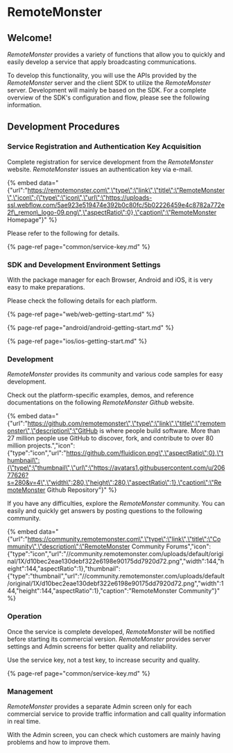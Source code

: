 RemoteMonster
=============

Welcome!
--------

*RemoteMonster* provides a variety of functions that allow you to
quickly and easily develop a service that apply broadcasting
communications.

To develop this functionality, you will use the APIs provided by the
*RemoteMonster* server and the client SDK to utilize the *RemoteMonster*
server. Development will mainly be based on the SDK. For a complete
overview of the SDK\'s configuration and flow, please see the following
information.

Development Procedures
----------------------

### Service Registration and Authentication Key Acquisition

Complete registration for service development from the *RemoteMonster*
website. *RemoteMonster* issues an authentication key via e-mail.

{% embed
data="{\"url\":\"https://remotemonster.com\",\"type\":\"link\",\"title\":\"RemoteMonster\",\"icon\":{\"type\":\"icon\",\"url\":\"https://uploads-ssl.webflow.com/5ae923e519474e392b0c80fc/5b02226459e4c8782a772e2f\_remon\_logo-09.png\",\"aspectRatio\":0},\"caption\":\"RemoteMonster
Homepage\"}" %}

Please refer to the following for details.

{% page-ref page="common/service-key.md" %}

### SDK and Development Environment Settings

With the package manager for each Browser, Android and iOS, it is very
easy to make preparations.

Please check the following details for each platform.

{% page-ref page="web/web-getting-start.md" %}

{% page-ref page="android/android-getting-start.md" %}

{% page-ref page="ios/ios-getting-start.md" %}

### Development

*RemoteMonster* provides its community and various code samples for easy
development.

Check out the platform-specific examples, demos, and reference
documentations on the following *RemoteMonster Github* website.

{% embed
data="{\"url\":\"https://github.com/remotemonster\",\"type\":\"link\",\"title\":\"remotemonster\",\"description\":\"GitHub
is where people build software. More than 27 million people use GitHub
to discover, fork, and contribute to over 80 million
projects.\",\"icon\":{\"type\":\"icon\",\"url\":\"https://github.com/fluidicon.png\",\"aspectRatio\":0},\"thumbnail\":{\"type\":\"thumbnail\",\"url\":\"https://avatars1.githubusercontent.com/u/20677626?s=280&v=4\",\"width\":280,\"height\":280,\"aspectRatio\":1},\"caption\":\"RemoteMonster
Github Repository\"}" %}

If you have any difficulties, explore the *RemoteMonster* community. You
can easily and quickly get answers by posting questions to the following
community.

{% embed
data="{\"url\":\"https://community.remotemonster.com\",\"type\":\"link\",\"title\":\"Community\",\"description\":\"RemoteMonster
Community
Forums\",\"icon\":{\"type\":\"icon\",\"url\":\"//community.remotemonster.com/uploads/default/original/1X/d10bec2eae130debf322e6198e90175dd7920d72.png\",\"width\":144,\"height\":144,\"aspectRatio\":1},\"thumbnail\":{\"type\":\"thumbnail\",\"url\":\"//community.remotemonster.com/uploads/default/original/1X/d10bec2eae130debf322e6198e90175dd7920d72.png\",\"width\":144,\"height\":144,\"aspectRatio\":1},\"caption\":\"RemoteMonster
Community\"}" %}

### Operation

Once the service is complete developed, *RemoteMonster* will be notified
before starting its commercial version. *RemoteMonster* provides server
settings and Admin screens for better quality and reliability.

Use the service key, not a test key, to increase security and quality.

{% page-ref page="common/service-key.md" %}

### Management

*RemoteMonster* provides a separate Admin screen only for each
commercial service to provide traffic information and call quality
information in real time.

With the Admin screen, you can check which customers are mainly having
problems and how to improve them.
